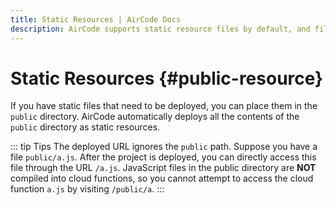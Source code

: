 ```yaml
---
title: Static Resources | AirCode Docs
description: AirCode supports static resource files by default, and files in the directory can be directly requested.
---
```


# Static Resources {#public-resource}

If you have static files that need to be deployed, you can place them in the `public` directory. AirCode automatically deploys all the contents of the `public` directory as static resources.

::: tip Tips
The deployed URL ignores the `public` path. Suppose you have a file `public/a.js`. After the project is deployed, you can directly access this file through the URL `/a.js`. JavaScript files in the public directory are **NOT** compiled into cloud functions, so you cannot attempt to access the cloud function `a.js` by visiting `/public/a`.
:::
